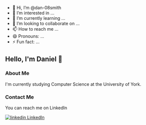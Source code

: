 - 👋 Hi, I’m @dan-08smith
- 👀 I’m interested in ...
- 🌱 I’m currently learning ...
- 💞️ I’m looking to collaborate on ...
- 📫 How to reach me ...
- 😄 Pronouns: ...
- ⚡ Fun fact: ...

<!---
dan-08smith/dan-08smith is a ✨ special ✨ repository because its `README.md` (this file) appears on your GitHub profile.
You can click the Preview link to take a look at your changes.
--->

## Hello, I'm Daniel 👋

### About Me
I'm currently studying Computer Science at the University of York.

### Contact Me
You can reach me on LinkedIn 

<p>
  <a href="https://www.linkedin.com/in/dansmith08/" rel="nofollow noreferrer">
    <img src="https://i.stack.imgur.com/gVE0j.png" alt="linkedin"> LinkedIn
</p>
